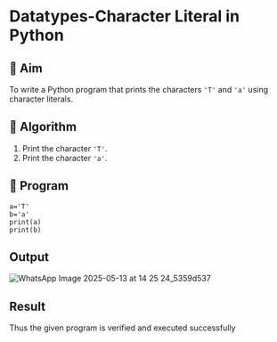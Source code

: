# Datatypes-Character Literal in Python

## 🎯 Aim
To write a Python program that prints the characters `'T'` and `'a'` using character literals.

## 🧠 Algorithm
1. Print the character `'T'`.
2. Print the character `'a'`.

## 🧾 Program
```
a='T'
b='a'
print(a)
print(b)
```
## Output


![WhatsApp Image 2025-05-13 at 14 25 24_5359d537](https://github.com/user-attachments/assets/4f5d8a34-1009-434e-9451-83630d3e6225)


## Result
Thus the given program is verified and executed successfully
